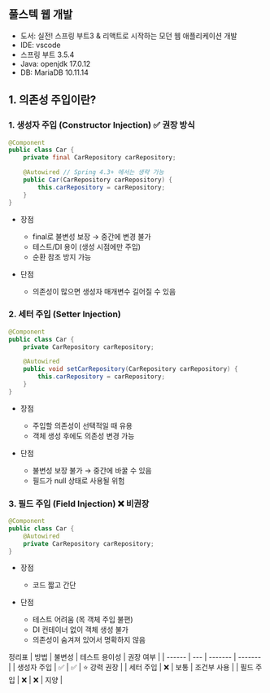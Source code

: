 ## 풀스텍 웹 개발
- 도서: 실전! 스프링 부트3 & 리액트로 시작하는 모던 웹 애플리케이션 개발
- IDE: vscode
- 스프링 부트 3.5.4
- Java: openjdk 17.0.12 
- DB: MariaDB 10.11.14

## 1. 의존성 주입이란?
### 1. 생성자 주입 (Constructor Injection) ✅ 권장 방식
```java
@Component
public class Car {
    private final CarRepository carRepository;

    @Autowired // Spring 4.3+ 에서는 생략 가능
    public Car(CarRepository carRepository) {
        this.carRepository = carRepository;
    }
}
```
- 장점
    - final로 불변성 보장 → 중간에 변경 불가
    - 테스트/DI 용이 (생성 시점에만 주입)
    - 순환 참조 방지 가능

- 단점
    - 의존성이 많으면 생성자 매개변수 길어질 수 있음

### 2. 세터 주입 (Setter Injection)
```java
@Component
public class Car {
    private CarRepository carRepository;

    @Autowired
    public void setCarRepository(CarRepository carRepository) {
        this.carRepository = carRepository;
    }
}
```
- 장점
    - 주입할 의존성이 선택적일 때 유용
    - 객체 생성 후에도 의존성 변경 가능

- 단점
    - 불변성 보장 불가 → 중간에 바꿀 수 있음
    - 필드가 null 상태로 사용될 위험

### 3. 필드 주입 (Field Injection) ❌ 비권장
```java
@Component
public class Car {
    @Autowired
    private CarRepository carRepository;
}
```
- 장점
    - 코드 짧고 간단

- 단점
    - 테스트 어려움 (목 객체 주입 불편)
    - DI 컨테이너 없이 객체 생성 불가
    - 의존성이 숨겨져 있어서 명확하지 않음

정리표
| 방법     | 불변성 | 테스트 용이성 | 권장 여부   |
| ------ | --- | ------- | ------- |
| 생성자 주입 | ✅   | ✅       | ⭐ 강력 권장 |
| 세터 주입  | ❌   | 보통      | 조건부 사용  |
| 필드 주입  | ❌   | ❌       | 지양      |
